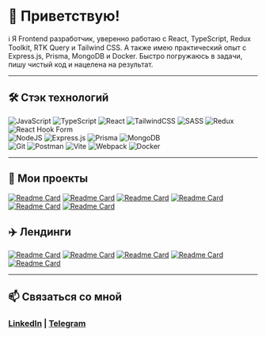 # 👋 Приветствую! 

:information_source: Я Frontend разработчик, уверенно работаю с React, TypeScript, Redux Toolkit, RTK Query и Tailwind CSS. А также имею практический опыт с Express.js, Prisma, MongoDB и Docker.
Быстро погружаюсь в задачи, пишу чистый код и нацелена на результат.

---

## 🛠️ Стэк технологий
![JavaScript](https://img.shields.io/badge/javascript-%23323330.svg?style=for-the-badge&logo=javascript&logoColor=%23F7DF1E) 
![TypeScript](https://img.shields.io/badge/typescript-%23007ACC.svg?style=for-the-badge&logo=typescript&logoColor=white) ![React](https://img.shields.io/badge/react-%2320232a.svg?style=for-the-badge&logo=react&logoColor=%2361DAFB)
![TailwindCSS](https://img.shields.io/badge/tailwindcss-%2338B2AC.svg?style=for-the-badge&logo=tailwind-css&logoColor=white)
![SASS](https://img.shields.io/badge/SASS-hotpink.svg?style=for-the-badge&logo=SASS&logoColor=white) 
![Redux](https://img.shields.io/badge/redux-%23593d88.svg?style=for-the-badge&logo=redux&logoColor=white) 
![React Hook Form](https://img.shields.io/badge/React%20Hook%20Form-%23EC5990.svg?style=for-the-badge&logo=reacthookform&logoColor=white)  
![NodeJS](https://img.shields.io/badge/node.js-6DA55F?style=for-the-badge&logo=node.js&logoColor=white)
![Express.js](https://img.shields.io/badge/express.js-%23404d59.svg?style=for-the-badge&logo=express&logoColor=%2361DAFB)
![Prisma](https://img.shields.io/badge/Prisma-3982CE?style=for-the-badge&logo=Prisma&logoColor=white)
![MongoDB](https://img.shields.io/badge/MongoDB-%234ea94b.svg?style=for-the-badge&logo=mongodb&logoColor=white)  
![Git](https://img.shields.io/badge/git-%23F05033.svg?style=for-the-badge&logo=git&logoColor=white)
![Postman](https://img.shields.io/badge/Postman-FF6C37?style=for-the-badge&logo=postman&logoColor=white) 
![Vite](https://img.shields.io/badge/vite-%23646CFF.svg?style=for-the-badge&logo=vite&logoColor=white)
![Webpack](https://img.shields.io/badge/webpack-%238DD6F9.svg?style=for-the-badge&logo=webpack&logoColor=black)
![Docker](https://img.shields.io/badge/docker-%230db7ed.svg?style=for-the-badge&logo=docker&logoColor=white)

---

## 🚀 Мои проекты
[![Readme Card](https://github-readme-stats.vercel.app/api/pin/?username=Rummiya&repo=threads&theme=dark)](https://github.com/Rummiya/threads)
[![Readme Card](https://github-readme-stats.vercel.app/api/pin/?username=Rummiya&repo=threads-api&theme=dark)](https://github.com/Rummiya/threads-api)
[![Readme Card](https://github-readme-stats.vercel.app/api/pin/?username=Rummiya&repo=react-pizza&theme=dark)](https://github.com/Rummiya/react-pizza)
[![Readme Card](https://github-readme-stats.vercel.app/api/pin/?username=Rummiya&repo=react-sneakers&theme=dark)](https://github.com/Rummiya/react-sneakers)
[![Readme Card](https://github-readme-stats.vercel.app/api/pin/?username=Rummiya&repo=github-profile&theme=dark)](https://github.com/Rummiya/github-profile)
[![Readme Card](https://github-readme-stats.vercel.app/api/pin/?username=Rummiya&repo=weather-app&theme=dark)](https://github.com/Rummiya/weather-app)

## :airplane: Лендинги
[![Readme Card](https://github-readme-stats.vercel.app/api/pin/?username=Rummiya&repo=construction&theme=dark)](https://github.com/Rummiya/construction)
[![Readme Card](https://github-readme-stats.vercel.app/api/pin/?username=Rummiya&repo=laslesVPN&theme=dark)](https://github.com/Rummiya/laslesVPN)
[![Readme Card](https://github-readme-stats.vercel.app/api/pin/?username=Rummiya&repo=panto&theme=dark)](https://github.com/Rummiya/panto)
[![Readme Card](https://github-readme-stats.vercel.app/api/pin/?username=Rummiya&repo=creative-scroll&theme=dark)](https://github.com/Rummiya/creative-scroll)
[![Readme Card](https://github-readme-stats.vercel.app/api/pin/?username=Rummiya&repo=natural-forest&theme=dark)](https://github.com/Rummiya/natural-forest)

---

## 📫 Связаться со мной
### [LinkedIn](https://linkedin.com/in/rummiya) | [Telegram](https://t.me/blowyourmiind)

